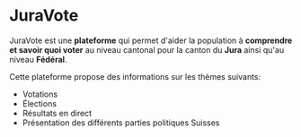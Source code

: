 # JuraVote

JuraVote est une **plateforme** qui permet d'aider la population à **comprendre et savoir quoi voter** au niveau cantonal pour la canton du **Jura** ainsi qu'au niveau **Fédéral**.

Cette plateforme propose des informations sur les thèmes suivants:
 * Votations
 * Élections
 * Résultats en direct
 * Présentation des différents parties politiques Suisses
